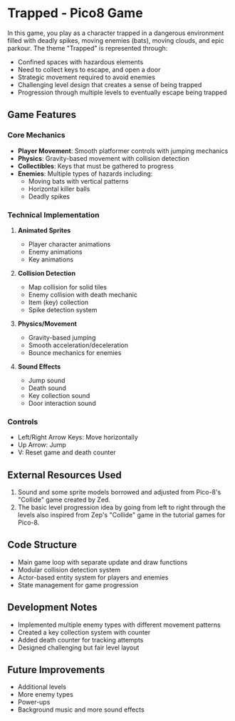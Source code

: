 # Trapped - Pico8 Game

In this game, you play as a character trapped in a dangerous environment filled with deadly spikes, moving enemies (bats), moving clouds, and epic parkour. The theme "Trapped" is represented through:
- Confined spaces with hazardous elements
- Need to collect keys to escape, and open a door
- Strategic movement required to avoid enemies
- Challenging level design that creates a sense of being trapped
- Progression through multiple levels to eventually escape being trapped

## Game Features

### Core Mechanics
- **Player Movement**: Smooth platformer controls with jumping mechanics
- **Physics**: Gravity-based movement with collision detection
- **Collectibles**: Keys that must be gathered to progress
- **Enemies**: Multiple types of hazards including:
  - Moving bats with vertical patterns
  - Horizontal killer balls
  - Deadly spikes

### Technical Implementation
1. **Animated Sprites**
   - Player character animations
   - Enemy animations
   - Key animations

2. **Collision Detection**
   - Map collision for solid tiles
   - Enemy collision with death mechanic
   - Item (key) collection
   - Spike detection system

3. **Physics/Movement**
   - Gravity-based jumping
   - Smooth acceleration/deceleration
   - Bounce mechanics for enemies

4. **Sound Effects**
   - Jump sound
   - Death sound
   - Key collection sound
   - Door interaction sound

### Controls
- Left/Right Arrow Keys: Move horizontally
- Up Arrow: Jump
- V: Reset game and death counter

## External Resources Used
1. Sound and some sprite models borrowed and adjusted from Pico-8's "Collide" game created by Zed. 
2. The basic level progression idea by going from left to right through the levels also inspired from Zep's "Collide" game in the tutorial games for Pico-8.

## Code Structure
- Main game loop with separate update and draw functions
- Modular collision detection system
- Actor-based entity system for players and enemies
- State management for game progression

## Development Notes
- Implemented multiple enemy types with different movement patterns
- Created a key collection system with counter
- Added death counter for tracking attempts
- Designed challenging but fair level layout

## Future Improvements
- Additional levels
- More enemy types
- Power-ups
- Background music and more sound effects
